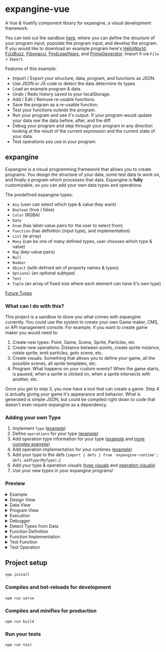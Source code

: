 # expangine-vue
A Vue & Vuetify component library for expangine, a visual development framework. 

You can test out the sandbox [here](https://expangine.github.io/expangine-vue/#/), where you can define the structure of your program input, populate the program input, and develop the program. If you would like to download an example program here's [HelloWorld](https://expangine.github.io/expangine-vue/examples/HelloWorld.json), [FizzBuzz](https://expangine.github.io/expangine-vue/examples/FizzBuzz.json), [Fibonacci](https://expangine.github.io/expangine-vue/examples/Fibonacci.json), [FindLeapYears](https://expangine.github.io/expangine-vue/examples/FindLeapYears.json), and [PrimeGenerator](https://expangine.github.io/expangine-vue/examples/PrimeGenerator.json). Import it via `File` > `Import`.

Features of this example:
- Import / Export your structure, data, program, and functions as JSON.
- Use JSON or JS code to detect the data determine its types.
- Load an example program & data.
- Undo / Redo history saved to your localStorage.
- Add / Edit / Remove re-usable functions.
- Save the program as a re-usable function.
- Test your functions outside the program.
- Run your program and see it's output. If your program would update your data see the data before, after, and the diff.
- Debug your program and step through your program in any direction looking at the result of the current expression and the current state of your data.
- Test operations you use in your program.

## expangine

Expangine is a visual programming framework that allows you to create programs. You design the structure of your data, some test data to work on, and finally a program which processes that data. Expangine is **fully** customizable, so you can add your own data types and operations.

The predefined expangine types:
- `Any` (user can select which type & value they want)
- `Boolean` (true / false)
- `Color` (RGBA)
- `Date`
- `Enum` (has label-value pairs for the user to select from)
- `Function` (has definition (input type), and implementation)
- `List` (ie array)
- `Many` (can be one of many defined types, user chooses which type & value)
- `Map` (key-value pairs)
- `Null`
- `Number`
- `Object` (with defined set of property names & types)
- `Optional` (an optional subtype)
- `Text`
- `Tuple` (an array of fixed size where each element can have it's own type)

[Future Types](https://github.com/expangine/expangine-runtime/issues?utf8=%E2%9C%93&q=is%3Aissue+is%3Aopen+Complex+Type)

### What can I do with this?

This project is a sandbox to show you what comes with expangine currently. You could use the system to create your own Game maker, CMS, or API management console. For example, if you want to create game maker you would need to:

1. Create new types: Point, Game, Scene, Sprite, Particles, etc
2. Create new operations: Distance between points, create sprite instance, rotate sprite, emit particles, goto scene, etc.
3. Create visuals: Something that allows you to define your game, all the possible scenes, all sprite templates, etc.
4. Program: What happens on your custom events? When the game starts, is paused, when a sprite is clicked on, when a sprite intersects with another, etc.

Once you get to step 3, you now have a tool that can create a game. Step 4 is actually giving your game it's appearance and behavior. What is generated is simple JSON, but could be compiled right down to code that doesn't even require expangine as a dependency.

### Adding your own Type
1. Implement `Type` ([example](https://github.com/expangine/expangine-runtime/blob/master/src/types/Number.ts#L23))
2. Define `operations`  for your type ([example](https://github.com/expangine/expangine-runtime/blob/master/src/ops/NumberOps.ts#L10))
3. Add operation type information for your type ([example](https://github.com/expangine/expangine-runtime/blob/master/src/ops/types/NumberOpsTypes.ts#L19) and [more complex example](https://github.com/expangine/expangine-runtime/blob/master/src/ops/types/ListOpsTypes.ts#L31))
4. Add operation implementation for your runtimes ([example](https://github.com/expangine/expangine-runtime-live/blob/master/src/number.ts#L8))
5. Add your type to the defs (`import { defs } from 'expangine-runtime'; defs.addType(MyType);`)
6. Add your type & operation visuals ([type visuals](https://github.com/expangine/expangine-vue/tree/master/src/runtime/types/number) and [operation visuals](https://github.com/expangine/expangine-vue/blob/master/src/runtime/ops/NumberOpsVisuals.ts#L5))
7. Use your new types in your expangine programs!


### Preview

<details><summary>Example</summary>
<p>
  <img src="/docs/Main.png" alt="Main View">
</p>
</details>
<details><summary>Design View</summary>
<p>
  <img src="/docs/Type.png" alt="Type View">
</p>
</details>
<details><summary>Data View</summary>
<p>
  <img src="/docs/Data.png" alt="Data View">
</p>
</details>
<details><summary>Program View</summary>
<p>
  <img src="/docs/Program.png" alt="Program View">
</p>
</details>
<details><summary>Execution</summary>
<p>
  <img src="/docs/Execution.png" alt="Execution">
</p>
</details>
<details><summary>Debugger</summary>
<p>
  <img src="/docs/Debugger.png" alt="Debugger">
</p>
</details>
<details><summary>Detect Types from Data</summary>
<p>
  <img src="/docs/Describe_Input.png" alt="Detect Input">
  <img src="/docs/Describe_Type.png" alt="Detected Type">
  <img src="/docs/Describe_Data.png" alt="Detected Data">
</p>
</details>
<details><summary>Function Definition</summary>
<p>
  <img src="/docs/Function_Input.png" alt="Function Definition">
</p>
</details>
<details><summary>Function Implementation</summary>
<p>
  <img src="/docs/Function_Program.png" alt="Function Implementation">
</p>
</details>
<details><summary>Test Function</summary>
<p>
  <img src="/docs/Test_Function.png" alt="Test Function">
</p>
</details>
<details><summary>Test Operation</summary>
<p>
  <img src="/docs/Test_Operation.png" alt="Test Operation">
</p>
</details>

## Project setup
```
npm install
```

### Compiles and hot-reloads for development
```
npm run serve
```

### Compiles and minifies for production
```
npm run build
```

### Run your tests
```
npm run test
```
